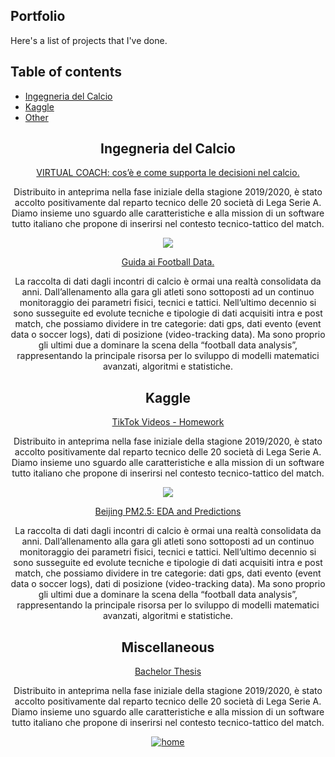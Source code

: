 ## Portfolio
Here's a list of projects that I've done.

## Table of contents
* [Ingegneria del Calcio](#ingegneria-del-calcio)
* [Kaggle](#kaggle)
* [Other](#other)

<div align="center">
  <h2> Ingegneria del Calcio </h2>
  
  <a href="https://ingegneriadelcalcio.com/virtual-coach-cose-e-come-supporta-le-decisioni-nel-calcio"> VIRTUAL COACH: cos’è e come supporta le decisioni nel calcio. </a>
  <p> Distribuito in anteprima nella fase iniziale della stagione 2019/2020, è stato accolto positivamente dal reparto tecnico delle 20 società di Lega Serie A. Diamo insieme uno sguardo alle caratteristiche e alla mission di un software tutto italiano che propone di inserirsi nel contesto tecnico-tattico del match.
  </p>
  
  <img src="https://cdn-icons-png.flaticon.com/16/1783/1783356.png">
  
  <a href="https://ingegneriadelcalcio.com/guida-ai-football-data/"> Guida ai Football Data. </a>
  <p> La raccolta di dati dagli incontri di calcio è ormai una realtà consolidata da anni. Dall’allenamento alla gara gli atleti sono sottoposti ad un continuo monitoraggio dei parametri fisici, tecnici e tattici. Nell’ultimo decennio si sono susseguite ed evolute tecniche e tipologie di dati acquisiti intra e post match, che possiamo dividere in tre categorie: dati gps, dati evento (event data o soccer logs), dati di posizione (video-tracking data). Ma sono proprio gli ultimi due a dominare la scena della “football data analysis”, rappresentando la principale risorsa per lo sviluppo di modelli matematici avanzati, algoritmi e statistiche.
  </p>
  
  
  

  <h2> Kaggle </h2>
  
  <a href="https://www.kaggle.com/lorenzotarcinale/tiktokvideo-homework"> TikTok Videos - Homework </a>
  <p> Distribuito in anteprima nella fase iniziale della stagione 2019/2020, è stato accolto positivamente dal reparto tecnico delle 20 società di Lega Serie A. Diamo insieme uno sguardo alle caratteristiche e alla mission di un software tutto italiano che propone di inserirsi nel contesto tecnico-tattico del match.
  </p>
  
  <img src="https://cdn-icons-png.flaticon.com/16/1783/1783356.png">
  
  <a href="https://www.kaggle.com/lorenzotarcinale/beijing-pm2-5-eda-and-predictions"> Beijing PM2.5: EDA and Predictions </a>
  <p> La raccolta di dati dagli incontri di calcio è ormai una realtà consolidata da anni. Dall’allenamento alla gara gli atleti sono sottoposti ad un continuo monitoraggio dei parametri fisici, tecnici e tattici. Nell’ultimo decennio si sono susseguite ed evolute tecniche e tipologie di dati acquisiti intra e post match, che possiamo dividere in tre categorie: dati gps, dati evento (event data o soccer logs), dati di posizione (video-tracking data). Ma sono proprio gli ultimi due a dominare la scena della “football data analysis”, rappresentando la principale risorsa per lo sviluppo di modelli matematici avanzati, algoritmi e statistiche.
  </p>
  
  
  
  <h2> Miscellaneous </h2>
  
  <a href="https://github.com/lorenzotrcnl/lorenzotrcnl/blob/main/bachelor_thesis.pdf"> Bachelor Thesis </a>
  <p> Distribuito in anteprima nella fase iniziale della stagione 2019/2020, è stato accolto positivamente dal reparto tecnico delle 20 società di Lega Serie A. Diamo insieme uno sguardo alle caratteristiche e alla mission di un software tutto italiano che propone di inserirsi nel contesto tecnico-tattico del match.
  </p>
  
</div>


<div align="center">
<a href="https://github.com/lorenzotrcnl" target="_blank">
<img src=https://shields.io/badge/home-white?style=for-the-badge alt=home style="margin-bottom: 5px;" />
</a>
</div>  
